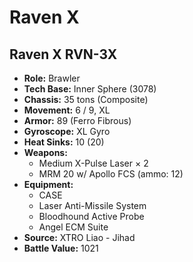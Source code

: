 # Raven X
## Raven X RVN-3X
- **Role:** Brawler
- **Tech Base:** Inner Sphere (3078)
- **Chassis:** 35 tons (Composite)
- **Movement:** 6 / 9, XL
- **Armor:** 89 (Ferro Fibrous)
- **Gyroscope:** XL Gyro
- **Heat Sinks:** 10 (20)
- **Weapons:**
  - Medium X-Pulse Laser × 2
  - MRM 20 w/ Apollo FCS (ammo: 12)
- **Equipment:**
  - CASE
  - Laser Anti-Missile System
  - Bloodhound Active Probe
  - Angel ECM Suite
- **Source:** XTRO Liao - Jihad
- **Battle Value:** 1021

